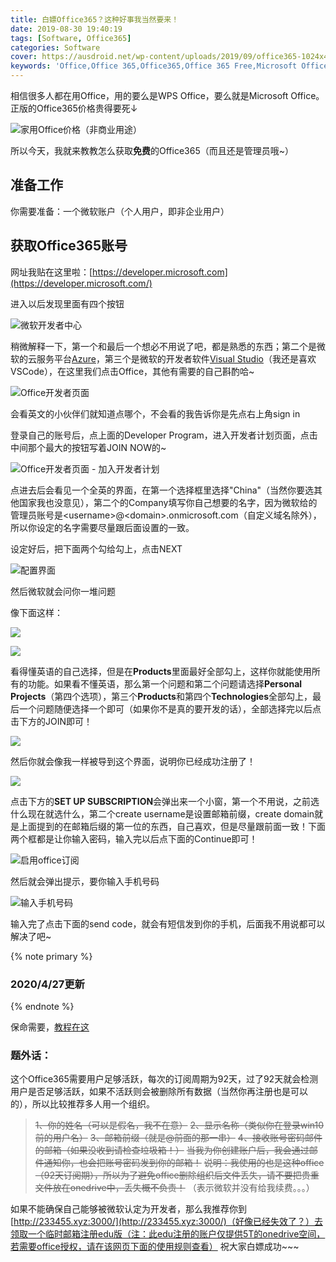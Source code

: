 ```yaml
---
title: 白嫖Office365？这种好事我当然要来！
date: 2019-08-30 19:40:19
tags: [Software, Office365]
categories: Software
cover: https://ausdroid.net/wp-content/uploads/2019/09/office365-1024x488.jpg
keywords: 'Office,Office 365,Office365,Office 365 Free,Microsoft Office'
---
```


相信很多人都在用Office，用的要么是WPS Office，要么就是Microsoft Office。正版的Office365价格贵得要死↓

![家用Office价格（非商业用途）](https://cdn.bilicdn.tk/gh/Vikutorika/assets@master/Office365/office-tags.png)

所以今天，我就来教教怎么获取**免费**的Office365（而且还是管理员哦~）

## 准备工作

你需要准备：一个微软账户（个人用户，即非企业用户）



## 获取Office365账号

网址我贴在这里啦：[https://developer.microsoft.com](https://developer.microsoft.com/)

进入以后发现里面有四个按钮

![微软开发者中心](https://cdn.bilicdn.tk/gh/Vikutorika/assets@master/Office365/Get-Started.png)

稍微解释一下，第一个和最后一个想必不用说了吧，都是熟悉的东西；第二个是微软的云服务平台[Azure](https://azure.microsoft.com/en-us/)，第三个是微软的开发者软件[Visual Studio](https://visualstudio.microsoft.com/)（我还是喜欢VSCode），在这里我们点击Office，其他有需要的自己斟酌哈~



![Office开发者页面](https://cdn.bilicdn.tk/gh/Vikutorika/assets@master/Office365/office-start.png)



会看英文的小伙伴们就知道点哪个，不会看的我告诉你是先点右上角sign in

登录自己的账号后，点上面的Developer Program，进入开发者计划页面，点击中间那个最大的按钮写着JOIN NOW的~

![Office开发者页面 - 加入开发者计划](https://cdn.bilicdn.tk/gh/Vikutorika/assets@master/Office365/office-join.png)



点进去后会看见一个全英的界面，在第一个选择框里选择"China"（当然你要选其他国家我也没意见），第二个的Company填写你自己想要的名字，因为微软给的管理员账号是\<username>@\<domain>.onmicrosoft.com（自定义域名除外），所以你设定的名字需要尽量跟后面设置的一致。

设定好后，把下面两个勾给勾上，点击NEXT

![配置界面](https://cdn.bilicdn.tk/gh/Vikutorika/assets@master/Office365/office-signup.png)

然后微软就会问你一堆问题

像下面这样：

![](https://cdn.bilicdn.tk/gh/Vikutorika/assets@master/Office365/office-Q1.png)

![](https://cdn.bilicdn.tk/gh/Vikutorika/assets@master/Office365/office-Q2.png)

看得懂英语的自己选择，但是在**Products**里面最好全部勾上，这样你就能使用所有的功能。如果看不懂英语，那么第一个问题和第二个问题请选择**Personal Projects**（第四个选项），第三个**Products**和第四个**Technologies**全部勾上，最后一个问题随便选择一个即可（如果你不是真的要开发的话），全部选择完以后点击下方的JOIN即可！

![](https://cdn.bilicdn.tk/gh/Vikutorika/assets@master/Office365/office-Answer.png)

然后你就会像我一样被导到这个界面，说明你已经成功注册了！

![](https://cdn.bilicdn.tk/gh/Vikutorika/assets@master/Office365/office-subscription.png)

点击下方的**SET UP SUBSCRIPTION**会弹出来一个小窗，第一个不用说，之前选什么现在就选什么，第二个create username是设置邮箱前缀，create domain就是上面提到的在邮箱后缀的第一位的东西，自己喜欢，但是尽量跟前面一致！下面两个框都是让你输入密码，输入完以后点下面的Continue即可！

![启用office订阅](https://cdn.bilicdn.tk/gh/Vikutorika/assets@master/Office365/office-console-signup.png)

然后就会弹出提示，要你输入手机号码

![输入手机号码](https://cdn.bilicdn.tk/gh/Vikutorika/assets@master/Office365/office-console-phone.png)

输入完了点击下面的send code，就会有短信发到你的手机，后面我不用说都可以解决了吧~

{% note primary %}

### 2020/4/27更新

{% endnote %}

保命需要，[教程在这](/2020/04/27/Office365-Renew-Project/)

### 题外话：

这个Office365需要用户足够活跃，每次的订阅周期为92天，过了92天就会检测用户是否足够活跃，如果不活跃则会被删除所有数据（当然你再注册也是可以的），所以比较推荐多人用一个组织。

>~~1、你的姓名（可以是假名，我不在意）~~
~~2、显示名称（类似你在登录win10前的用户名）~~
~~3、邮箱前缀（就是@前面的那一串）~~
~~4、接收账号密码邮件的邮箱（如果没收到请检查垃圾箱！）~~
~~当我为你创建账户后，我会通过邮件通知你，也会把账号密码发到你的邮箱！~~
~~说明：我使用的也是这种office（92天订阅期），所以为了避免office删除组织后文件丢失，请不要把贵重文件放在onedrive中，丢失概不负责！~~
（表示微软并没有给我续费。。。）

如果不能确保自己能够被微软认定为开发者，那么我推荐你到[http://233455.xyz:3000/](http://233455.xyz:3000/)（好像已经失效了？）去领取一个临时邮箱注册edu版（注：此edu注册的账户仅提供5T的onedrive空间，若需要office授权，请在该网页下面的使用规则查看）
祝大家白嫖成功\~~~

